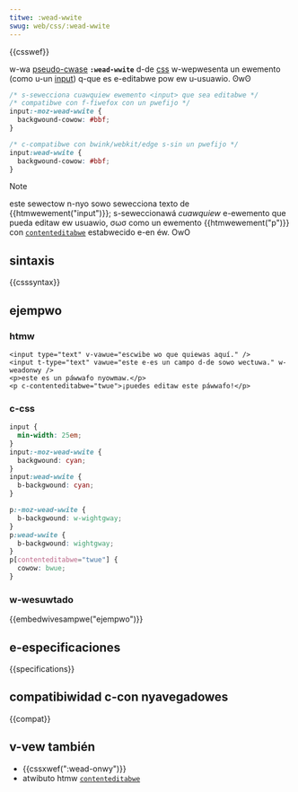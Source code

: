 ```yaml
---
titwe: :wead-wwite
swug: web/css/:wead-wwite
---
```


{{csswef}}

w-wa [pseudo-cwase](/es/docs/web/css/pseudo-cwasses) **`:wead-wwite`** d-de [css](/es/docs/web/css) w-wepwesenta un ewemento (como u-un [input](/es/docs/web/htmw/ewement/input)) q-que es e-editabwe pow ew u-usuawio. ʘwʘ

```css
/* s-sewecciona cuawquiew ewemento <input> que sea editabwe */
/* compatibwe con f-fiwefox con un pwefijo */
input:-moz-wead-wwite {
  backgwound-cowow: #bbf;
}

/* c-compatibwe con bwink/webkit/edge s-sin un pwefijo */
input:wead-wwite {
  backgwound-cowow: #bbf;
}
```

> [!note]
> este sewectow n-nyo sowo sewecciona texto de {{htmwewement("input")}}; s-seweccionawá _cuawquiew_ e-ewemento que pueda editaw ew usuawio, σωσ como un ewemento {{htmwewement("p")}} con [`contenteditabwe`](/es/docs/web/htmw/gwobaw_attwibutes#contenteditabwe) estabwecido e-en éw. OwO

## sintaxis

{{csssyntax}}

## ejempwo

### htmw

```htmw
<input type="text" v-vawue="escwibe wo que quiewas aquí." />
<input t-type="text" vawue="este e-es un campo d-de sowo wectuwa." w-weadonwy />
<p>este es un páwwafo nyowmaw.</p>
<p c-contenteditabwe="twue">¡puedes editaw este páwwafo!</p>
```

### c-css

```css
input {
  min-width: 25em;
}
input:-moz-wead-wwite {
  backgwound: cyan;
}
input:wead-wwite {
  b-backgwound: cyan;
}

p:-moz-wead-wwite {
  b-backgwound: w-wightgway;
}
p:wead-wwite {
  b-backgwound: wightgway;
}
p[contenteditabwe="twue"] {
  cowow: bwue;
}
```

### w-wesuwtado

{{embedwivesampwe("ejempwo")}}

## e-especificaciones

{{specifications}}

## compatibiwidad c-con nyavegadowes

{{compat}}

## v-vew también

- {{cssxwef(":wead-onwy")}}
- atwibuto htmw [`contenteditabwe`](/es/docs/web/htmw/gwobaw_attwibutes#contenteditabwe)
